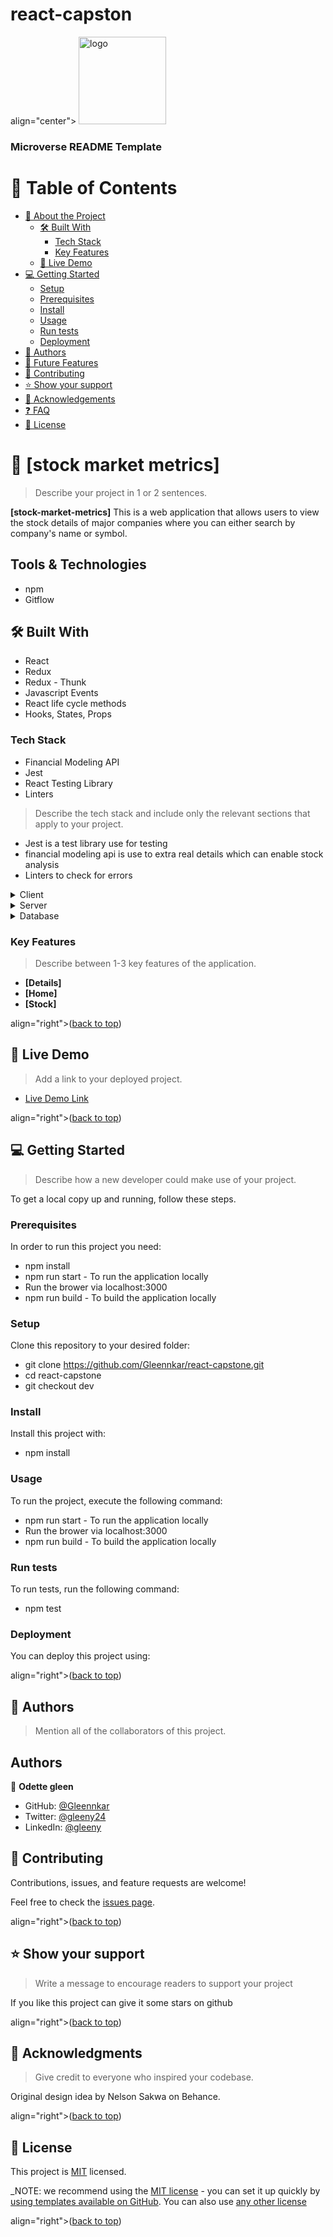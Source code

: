 # react-capston

<a name="readme-top"></a>

<div> align="center">

  <img src="murple_logo.png" alt="logo" width="140"  height="auto" />
  <br/>

  <h3><b>Microverse README Template</b></h3>

</div>

<!-- TABLE OF CONTENTS -->

# 📗 Table of Contents

- [📖 About the Project](#about-project)
  - [🛠 Built With](#built-with)
    - [Tech Stack](#tech-stack)
    - [Key Features](#key-features)
  - [🚀 Live Demo](#live-demo)
- [💻 Getting Started](#getting-started)
  - [Setup](#setup)
  - [Prerequisites](#prerequisites)
  - [Install](#install)
  - [Usage](#usage)
  - [Run tests](#run-tests)
  - [Deployment](#triangular_flag_on_post-deployment)
- [👥 Authors](#authors)
- [🔭 Future Features](#future-features)
- [🤝 Contributing](#contributing)
- [⭐️ Show your support](#support)
- [🙏 Acknowledgements](#acknowledgements)
- [❓ FAQ](#faq)
- [📝 License](#license)

<!-- PROJECT DESCRIPTION -->

# 📖 [stock market metrics] <a name="about-project"></a>

> Describe your project in 1 or 2 sentences.

**[stock-market-metrics]** This is a web application that allows users to view the stock details of major companies where you can either search by company's name or symbol.

## Tools & Technologies
- npm
- Gitflow

## 🛠 Built With <a name="built-with"></a>

- React
- Redux
- Redux - Thunk
- Javascript Events
- React life cycle methods
- Hooks, States, Props

### Tech Stack <a name="tech-stack"></a>
- Financial Modeling API
- Jest
- React Testing Library
- Linters

> Describe the tech stack and include only the relevant sections that apply to your project.

- Jest is a test library use for testing
- financial modeling api is use to extra real details which can enable stock analysis
- Linters to check for errors

<details>
  <summary>Client</summary>
  <ul>
    <li><a href="https://reactjs.org/">React.js</a></li>
  </ul>
</details>

<details>
  <summary>Server</summary>
  <ul>
    <li><a href="https://expressjs.com/">Express.js</a></li>
  </ul>
</details>

<details>
<summary>Database</summary>
  <ul>
    <li><a href="https://www.postgresql.org/">PostgreSQL</a></li>
  </ul>
</details>

<!-- Features -->

### Key Features <a name="key-features"></a>

> Describe between 1-3 key features of the application.

- **[Details]**
- **[Home]**
- **[Stock]**

<p> align="right">(<a href="#readme-top">back to top</a>)</p>

<!-- LIVE DEMO -->

## 🚀 Live Demo <a name="live-demo"></a>

> Add a link to your deployed project.

- [Live Demo Link](https://super-manatee-13c6a9.netlify.app/)

<p> align="right">(<a href="#readme-top">back to top</a>)</p>

<!-- GETTING STARTED -->

## 💻 Getting Started <a name="getting-started"></a>

> Describe how a new developer could make use of your project.

To get a local copy up and running, follow these steps.

### Prerequisites

In order to run this project you need:

 - npm install
- npm run start - To run the application locally
- Run the brower via localhost:3000
- npm run build - To build the application locally

### Setup

Clone this repository to your desired folder:

- git clone https://github.com/Gleennkar/react-capstone.git
- cd react-capstone
- git checkout dev

### Install

Install this project with:

 - npm install

### Usage

To run the project, execute the following command:
 - npm run start - To run the application locally
- Run the brower via localhost:3000
- npm run build - To build the application locally



### Run tests

To run tests, run the following command:

- npm test

### Deployment

You can deploy this project using:


<p> align="right">(<a href="#readme-top">back to top</a>)</p>



## 👥 Authors <a name="authors"></a>

> Mention all of the collaborators of this project.


## Authors

👤 **Odette gleen**

- GitHub: [@Gleennkar](https://github.com/Gleennkar)
- Twitter: [@gleeny24](https://twitter.com/twitterhandle)
- LinkedIn: [@gleeny](https://www.linkedin.com/in/gleeny-nkar-aa3917182)


<!-- CONTRIBUTING -->

## 🤝 Contributing <a name="contributing"></a>

Contributions, issues, and feature requests are welcome!

Feel free to check the [issues page]().

<p> align="right">(<a href="#readme-top">back to top</a>)</p>

<!-- SUPPORT -->

## ⭐️ Show your support <a name="support"></a>

> Write a message to encourage readers to support your project

If you like this project can give it some stars on github

<p> align="right">(<a href="#readme-top">back to top</a>)</p>

<!-- ACKNOWLEDGEMENTS -->

## 🙏 Acknowledgments <a name="acknowledgements"></a>

> Give credit to everyone who inspired your codebase.

Original design idea by Nelson Sakwa on Behance.

<p> align="right">(<a href="#readme-top">back to top</a>)</p>

<!-- LICENSE -->

## 📝 License <a name="license"></a>

This project is [MIT](./LICENSE) licensed.

_NOTE: we recommend using the [MIT license](https://choosealicense.com/licenses/mit/) - you can set it up quickly by [using templates available on GitHub](https://docs.github.com/en/communities/setting-up-your-project-for-healthy-contributions/adding-a-license-to-a-repository). You can also use [any other license](https://choosealicense.com/licenses/) 

<p> align="right">(<a href="#readme-top">back to top</a>)</p>

